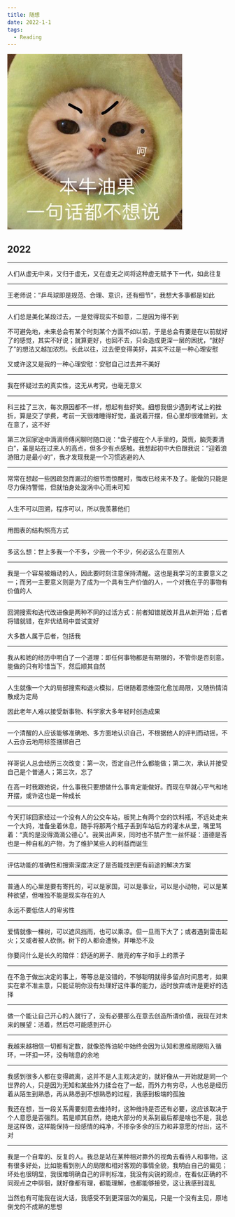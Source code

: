 ```yaml
---
title: 随想
date: 2022-1-1
tags:
  - Reading
---
```


<img src="../../.vuepress/public/reco/slp.jpg">

## 2022

---

人们从虚无中来，又归于虚无，又在虚无之间将这种虚无赋予下一代，如此往复

---

王老师说：“乒乓球即是规范、合理、意识，还有细节”，我想大多事都是如此

---

人们总是美化某段过去，一是觉得现实不如意，二是因为得不到

不可避免地，未来总会有某个时刻某个方面不如以前，于是总会有要是在以前就好了的感觉，其实不好说；就算更好，也回不去，只会造成更深一层的困扰，“就好了”的想法又越加浓烈。长此以往，过去便变得美好，其实不过是一种心理安慰

又或许这又是我的一种心理安慰：安慰自己过去并不美好

---

我在怀疑过去的真实性，这无从考究，也毫无意义

---

科三挂了三次，每次原因都不一样，想起有些好笑。细想我很少遇到考试上的挫折，算是交了学费，考前一天很难睡得好觉，虽说着开摆，但心里却很难做到，太在意了，这不好

第三次回家途中滴滴师傅闲聊时随口说：“盘子握在个人手里的，莫慌，脑壳要清白”，虽是站在过来人的高点，但多少有点感触。我想起初中大伯跟我说：“迎着浪游阻力是最小的”，我才发现我是一个习惯逃避的人

---

常常在想起一些因疏忽而漏过的细节而惊醒时，悔改已经来不及了。能做的只能是尽力保持警惕，但就怕身处漩涡中心而未可知

---

人生不可以回溯，程序可以，所以我羡慕他们

---

用图表的结构照亮方式

---

多这么想：世上多我一个不多，少我一个不少，何必这么在意别人

---

我是一个容易被煽动的人，因此要时刻注意保持清醒。这也是我学习的主要意义之一；而另一主要意义则是为了成为一个具有生产价值的人，一个对我在乎的事物有价值的人

---

回溯搜索和迭代改进像是两种不同的过活方式：前者知错就改并且从新开始；后者将错就错，在非优结局中尝试变好

大多数人属于后者，包括我

---

我从和她的经历中明白了一个道理：即任何事物都是有期限的，不管你是否刻意。能做的只有珍惜当下，然后顺其自然

---

人生就像一个大的局部搜索和退火模拟，后继随着思维固化愈加局限，又随热情消散成为定局

因此老年人难以接受新事物、科学家大多年轻时创造成果

---

一个清醒的人应该能够准确地、多方面地认识自己，不根据他人的评判而动摇，不人云亦云地用标签捆绑自己

---

祥哥说人总会经历三次改变：第一次，否定自己什么都能做；第二次，承认并接受自己是个普通人；第三次，忘了

在高一时我跟她说，什么事我只要想做什么事肯定能做好。而现在早就心平气和地开摆，或许这也是一种成长

---

今天打球回家经过一个没有人的公交车站，板凳上有两个空的饮料瓶，不远处走来一个大妈，准备坐着休息，随手将那两个瓶子丢到车站后方的灌木从里，嘴里骂着：“真的是没得滴滴公德心”。我笑出声来，同时也不禁产生一丝怀疑：道德是否也是一种自私的产物，为了维护某些人的利益而诞生

---

评估功能的准确性和搜索深度决定了是否能找到更有前途的解决方案

---

普通人的心里是要有寄托的，可以是家国，可以是事业，可以是小动物，可以是某种欲望，但唯独不能是现实存在的人

永远不要低估人的卑劣性

---

爱情就像一棵树，可以遮风挡雨，也可以乘凉。但一旦雨下大了；或者遇到雷击起火；又或者被人砍倒。树下的人都会遭殃，并唯恐不及

你要问什么是长久的陪伴：舒适的房子、敞亮的车子和手上的票子

---

在不急于做出决定的事上，等等总是没错的，不够聪明就得多留点时间思考，如果实在拿不准主意，只能证明你没有处理好这件事的能力，适时放弃或许是更好的选择

---

做一个能让自己开心的人就行了，没有必要那么在意去创造所谓价值，我现在对未来的展望：活着，然后尽可能感到开心

---

我越来越相信一切都有定数，就像恐怖油轮中始终会因为认知和思维局限陷入循环，一环扣一环，没有喘息的余地

---

我感到很多人都在变得疏离，这并不是人主观决定的，就好像从一开始就是同一个世界的人，只是因为无知和某些外力揉合在了一起，而外力有穷尽，人也总是经历着从陌生到熟悉，再从熟悉到不想熟悉的过程，我感到极端的孤独

我还在想，当一段关系需要刻意去维持时，这种维持是否还有必要，这应该取决于个人意愿是否强烈。若是顺其自然，绝绝大部分的关系到最后都是啥也不是，我总是这样做，这样能保持一段感情的纯净，不掺杂多余的压力和非意愿的付出，这不对

---

我是一个自卑的、反复的人。我总是站在某种相对靠外的视角去看待人和事物，这有很多好处，比如能看到别人的局限和相对客观的事情全貌，我明白自己的偏见；坏处也很明显，我很难明确自己的评判标准，我没有尖锐的观点，在看似正确的不同观点之中徘徊，就好像都有理，都能理解，也都能够接受，这让我感到混乱

当然也有可能我在说大话，我感受不到更深层次的偏见，只是一个没有主见，原地倒戈的不成熟的思想



